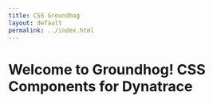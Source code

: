 ```yaml
---
title: CSS Groundhog
layout: default
permalink: ../index.html
---
```


 # Welcome to Groundhog! CSS Components for Dynatrace
